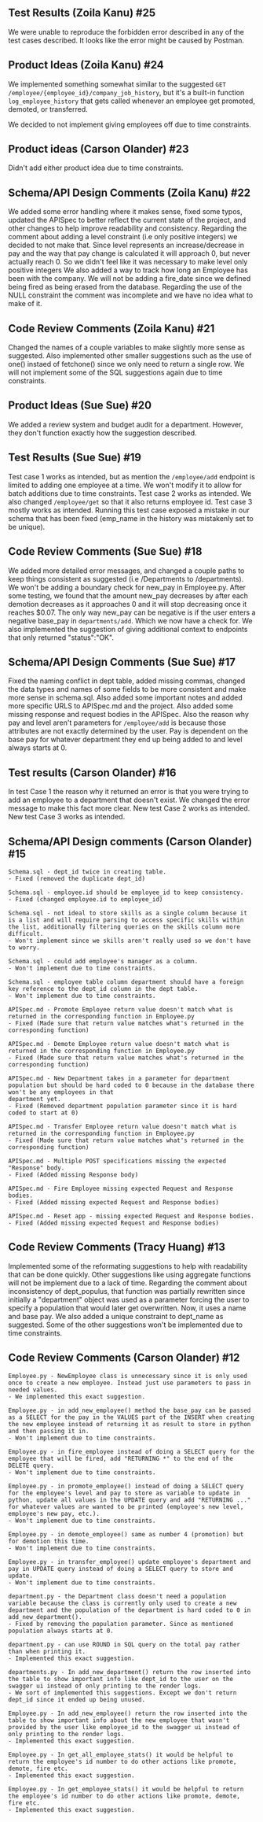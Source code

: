 ## Test Results (Zoila Kanu) #25 

We were unable to reproduce the forbidden error described in any of the test cases described. It looks like the error might be caused by Postman.

## Product Ideas (Zoila Kanu) #24
We implemented something somewhat similar to the suggested `GET /employee/{employee_id}/company_job_history`, but it's a built-in function `log_employee_history` that gets called whenever an employee get promoted, demoted, or transferred.

We decided to not implement giving employees off due to time constraints. 


## Product ideas (Carson Olander) #23 

Didn't add either product idea due to time constraints.

## Schema/API Design Comments (Zoila Kanu) #22 

We added some error handling where it makes sense, fixed some typos, updated the APISpec to better reflect the current state of the project, and other changes to help improve readability and consistency. Regarding the comment about adding a level constraint (i.e only positive integers) we decided to not make that. Since level represents an increase/decrease in pay and the way that pay change is calculated it will approach 0, but never actually reach 0. So we didn't feel like it was necessary to make level only positive integers We also added a way to track how long an Employee has been with the company. We will not be adding a fire_date since we defined being fired as being erased from the database. Regarding the use of the NULL constraint the comment was incomplete and we have no idea what to make of it.

## Code Review Comments (Zoila Kanu) #21 

Changed the names of a couple variables to make slightly more sense as suggested. Also implemented other smaller suggestions such as the use of one() instaed of fetchone() since we only need to return a single row. We will not implement some of the SQL suggestions again due to time constraints.

## Product Ideas (Sue Sue) #20 

We added a review system and budget audit for a department. However, they don't function exactly how the suggestion described.

## Test Results (Sue Sue) #19 

Test case 1 works as intended, but as mention the `/employee/add` endpoint is limited to adding one employee at a time. We won't modify it to allow for batch additions due to time constraints.
Test case 2 works as intended. We also changed `/employee/get` so that it also returns employee id.
Test case 3 mostly works as intended. Running this test case exposed a mistake in our schema that has been fixed (emp_name in the history was mistakenly set to be unique).

## Code Review Comments (Sue Sue) #18 

We added more detailed error messages, and changed a couple paths to keep things consistent as suggested (i.e /Departments to /departments). We won't be adding a boundary check for new_pay in Employee.py. After some testing, we found that the amount new_pay decreases by after each demotion decreases as it approaches 0 and it will stop decreasing once it reaches $0.07. The only way new_pay can be negative is if the user enters a negative base_pay in `departments/add`. Which we now have a check for. We also implemented the suggestion of giving additional context to endpoints that only returned "status":"OK".

## Schema/API Design Comments (Sue Sue) #17 

Fixed the naming conflict in dept table, added missing commas, changed the data types and names of some fields to be more consistent and make more sense in schema.sql. Also added some important notes and added more specific URLS to APISpec.md and the project. Also added some missing response and request bodies in the APISpec. Also the reason why pay and level aren't parameters for `/employee/add` is because those attributes are not exactly determined by the user. Pay is dependent on the base pay for whatever department they end up being added to and level always starts at 0.

## Test results (Carson Olander) #16 

In test Case 1 the reason why it returned an error is that you were trying to add an employee to a department that doesn't exist. We changed the error message to make this fact more clear.
New test Case 2 works as intended.
New test Case 3 works as intended.

## Schema/API Design comments (Carson Olander) #15 

    Schema.sql - dept_id twice in creating table. 
    - Fixed (removed the duplicate dept_id)

    Schema.sql - employee.id should be employee_id to keep consistency.
    - Fixed (changed employee.id to employee_id)

    Schema.sql - not ideal to store skills as a single column because it is a list and will require parsing to access specific skills within the list, additionally filtering queries on the skills column more difficult.
    - Won't implement since we skills aren't really used so we don't have to worry.

    Schema.sql - could add employee's manager as a column.
    - Won't implement due to time constraints.

    Schema.sql - employee table column department should have a foreign key reference to the dept_id column in the dept table.
    - Won't implement due to time constraints.

    APISpec.md - Promote Employee return value doesn't match what is returned in the corresponding function in Employee.py
    - Fixed (Made sure that return value matches what's returned in the corresponding function)

    APISpec.md - Demote Employee return value doesn't match what is returned in the corresponding function in Employee.py
    - Fixed (Made sure that return value matches what's returned in the corresponding function)

    APISpec.md - New Department takes in a parameter for department population but should be hard coded to 0 because in the database there won't be any employees in that 
    department yet.
    - Fixed (Removed department population parameter since it is hard coded to start at 0)

    APISpec.md - Transfer Employee return value doesn't match what is returned in the corresponding function in Employee.py
    - Fixed (Made sure that return value matches what's returned in the corresponding function)

    APISpec.md - Multiple POST specifications missing the expected "Response" body.
    - Fixed (Added missing Response body)

    APISpec.md - Fire Employee missing expected Request and Response bodies.
    - Fixed (Added missing expected Request and Response bodies)

    APISpec.md - Reset app - missing expected Request and Response bodies.
    - Fixed (Added missing expected Request and Response bodies)


## Code Review Comments (Tracy Huang) #13 

Implemented some of the reformating suggestions to help with readability that can be done quickly. Other suggestions like using aggregate functions will not be implement due to a lack of time. Regarding the comment about inconsistency of dept_populus, that function was partially rewritten since initially a "department" object was used as a parameter forcing the user to specify a population that would later get overwritten. Now, it uses a name and base pay. We also added a unique constraint to dept_name as suggested. Some of the other suggestions won't be implemented due to time constraints.

## Code Review Comments (Carson Olander) #12


    Employee.py - NewEmployee class is unnecessary since it is only used once to create a new employee. Instead just use parameters to pass in needed values.
    - We implemented this exact suggestion.

    Employee.py - in add_new_employee() method the base_pay can be passed as a SELECT for the pay in the VALUES part of the INSERT when creating the new employee instead of returning it as result to store in python and then passing it in.
    - Won't implement due to time constraints.

    Employee.py - in fire_employee instead of doing a SELECT query for the employee that will be fired, add "RETURNING *" to the end of the DELETE query.
    - Won't implement due to time constraints.

    Employee.py - in promote_employee() instead of doing a SELECT query for the employee's level and pay to store as variable to update in python, update all values in the UPDATE query and add "RETURNING ..." for whatever values are wanted to be printed (employee's new level, employee's new pay, etc.).
    - Won't implement due to time constraints.

    Employee.py - in demote_employee() same as number 4 (promotion) but for demotion this time.
    - Won't implement due to time constraints.

    Employee.py - in transfer_employee() update employee's department and pay in UPDATE query instead of doing a SELECT query to store and update.
    - Won't implement due to time constraints.

    department.py - the Department class doesn't need a population variable because the class is currently only used to create a new department and the population of the department is hard coded to 0 in add_new_department().
    - Fixed by removing the population parameter. Since as mentioned population always starts at 0.

    department.py - can use ROUND in SQL query on the total pay rather than when printing it.
    - Implemented this exact suggestion.

    departments.py - In add_new_department() return the row inserted into the table to show important info like dept_id to the user on the swagger ui instead of only printing to the render logs.
    - We sort of implemented this suggestions. Except we don't return dept_id since it ended up being unused.

    Employee.py - In add_new_employee() return the row inserted into the table to show important info about the new employee that wasn't provided by the user like employee_id to the swagger ui instead of only printing to the render logs.
    - Implemented this exact suggestion.

    Employee.py - In get_all_employee_stats() it would be helpful to return the employee's id number to do other actions like promote, demote, fire etc.
    - Implemented this exact suggestion.

    Employee.py - In get_employee_stats() it would be helpful to return the employee's id number to do other actions like promote, demote, fire etc.
    - Implemented this exact suggestion.